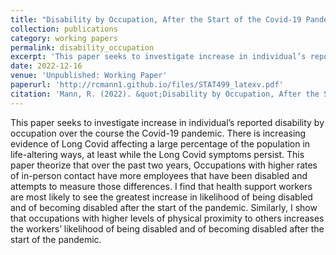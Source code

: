 ```yaml
---
title: "Disability by Occupation, After the Start of the Covid-19 Pandemic"
collection: publications
category: working papers
permalink: disability_occupation
excerpt: 'This paper seeks to investigate increase in individual’s reported disability by occupation over the course the Covid-19 pandemic.'
date: 2022-12-16
venue: 'Unpublished: Working Paper'
paperurl: 'http://rcmann1.github.io/files/STAT499_latexv.pdf'
citation: 'Mann, R. (2022). &quot;Disability by Occupation, After the Start of the Covid-19 Pandemic.&quot; <i>Working Paper</i>.'
---
```


This paper seeks to investigate increase in individual’s reported disability by occupation over the course the Covid-19 pandemic.
   There is increasing evidence of Long Covid affecting a large percentage of the population in life-altering ways, at least while the Long Covid symptoms persist. This paper theorize  that over the past two years, Occupations with higher rates of in-person contact have more employees that have been disabled and attempts to measure those differences.
   I find that health support workers are most likely to see the greatest increase in likelihood of being disabled and of becoming disabled after the start of the pandemic. Similarly, I show  that occupations with higher levels of physical proximity to others increases the workers’ likelihood of being disabled and of becoming disabled after the start of the pandemic.
